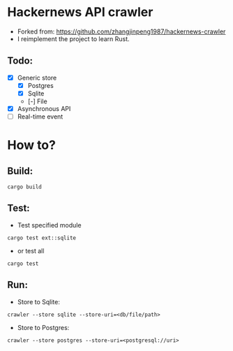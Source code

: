 # Hackernews API crawler
- Forked from: https://github.com/zhangjinpeng1987/hackernews-crawler
- I reimplement the project to learn Rust.

## Todo:
- [x] Generic store
  - [x] Postgres
  - [x] Sqlite
  - [-] File
- [x] Asynchronous API
- [ ] Real-time event

# How to?
## Build:
```shell
cargo build
```

## Test:
- Test specified module
```shell
cargo test ext::sqlite 
```
- or test all
```shell
cargo test
```

## Run:
- Store to Sqlite:
```shell
crawler --store sqlite --store-uri=<db/file/path>
```
- Store to Postgres:
```shell
crawler --store postgres --store-uri=<postgresql://uri>
```